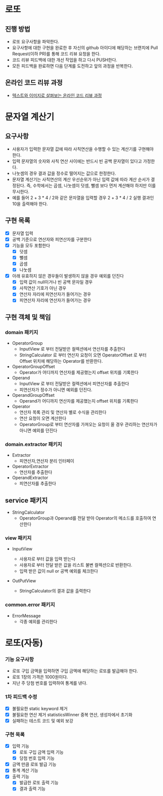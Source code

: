# 로또
## 진행 방법
* 로또 요구사항을 파악한다.
* 요구사항에 대한 구현을 완료한 후 자신의 github 아이디에 해당하는 브랜치에 Pull Request(이하 PR)를 통해 코드 리뷰 요청을 한다.
* 코드 리뷰 피드백에 대한 개선 작업을 하고 다시 PUSH한다.
* 모든 피드백을 완료하면 다음 단계를 도전하고 앞의 과정을 반복한다.

## 온라인 코드 리뷰 과정
* [텍스트와 이미지로 살펴보는 온라인 코드 리뷰 과정](https://github.com/next-step/nextstep-docs/tree/master/codereview)

# 문자열 계산기
## 요구사항

- 사용자가 입력한 문자열 값에 따라 사칙연산을 수행할 수 있는 계산기를 구현해야 한다.
- 입력 문자열의 숫자와 사칙 연산 사이에는 반드시 빈 공백 문자열이 있다고 가정한다.
- 나눗셈의 경우 결과 값을 정수로 떨어지는 값으로 한정한다.
- 문자열 계산기는 사칙연산의 계산 우선순위가 아닌 입력 값에 따라 계산 순서가 결정된다. 즉, 수학에서는 곱셈, 나눗셈이 덧셈, 뺄셈 보다 먼저 계산해야 하지만 이를 무시한다.
- 예를 들어 2 + 3 * 4 / 2와 같은 문자열을 입력할 경우 2 + 3 * 4 / 2 실행 결과인 10을 출력해야 한다.

## 구현 목록
- [x] 문자열 입력
- [x] 공백 기준으로 연산자와 피연산자를 구분한다
- [x] 기능을 모두 포함한다
    - [x] 덧셈
    - [x] 뺄셈
    - [x] 곱셈
    - [x] 나눗셈
- [x] 아래 유효하지 않은 경우들이 발생하지 않을 경우 예외를 던진다
    - [x] 입력 값이 null이거나 빈 공백 문자일 경우
    - [x] 사칙연산 기호가 아닌 경우
    - [x] 연산자 자리에 피연산자가 들어가는 경우 
    - [x] 피연산자 자리에 연산자가 들어가는 경우

## 구현 객체 및 책임

### domain 패키지
- OperatorGroup
  - InputView 로 부터 전달받은 컬렉션에서 연산자를 추출한다
  - StringCalculator 로 부터 연산자 요청이 오면 OperatorOffset 로 부터  Offset 위치에 해당하는 Operator를 반환한다.
- OperatorGroupOffset
  - Operator가 어디까지 연산자를 제공했는지 offset 위치를 기록한다
- Operand
  - InputView 로 부터 전달받은 컬렉션에서 피연산자를 추출한다
  - 피연산자가 정수가 아니면 예외를 던진다.
- OperandGroupOffset
  - Operand가 어디까지 연산자를 제공했는지 offset 위치를 기록한다
- Operator
  - 연산자 목록 관리 및 연산자 별로 수식을 관리한다
  - 연산 요청이 오면 계산한다
  - OperatorGroup로 부터 연산자를 가져오는 요청이 올 경우 관리하는 연산자가 아니면 예외를 던진다

### domain.extractor 패키지
- Extractor
  - 피연산자,연산자 분리 인터페이
- OperatorExtractor
  - 연산자를 추출한다
- OperandExtractor
  - 피연산자를 추출한다
## service 패키지
- StringCalculator
  - OperatorGroup과 Operand를 전달 받아 Operator의 메소드를 호출하여 연산한다
### view 패키지
- InputView
   - 사용자로 부터 값을 입력 받는다
   - 사용자로 부터 전달 받은 값을 리스트 불변 컬렉션으로 반환한다.
   - 입력 받은 값이 null or 공백 예외를 체크한다

- OutPutView
  - StringCalculator의 결과 값을 출력한다
  
### common.error 패키지
- ErrorMessage
  - 각종 예외를 관리한다

# 로또(자동)
### 기능 요구사항
- 로또 구입 금액을 입력하면 구입 금액에 해당하는 로또를 발급해야 한다.
- 로또 1장의 가격은 1000원이다.
- 지난 주 당첨 번호를 입력하여 통계를 낸다.


### 1차 피드백 수정
- [X] 불필요한 static keyword 제거
- [X] 불필요한 연산 제거 statisticsWinner 중복 연산, 생성자에서 초기화 
- [X] 실패하는 테스트 코드 및 예외 보강
### 구현 목록
- [X] 입력 기능
    - [X] 로또 구입 금액 입력 기능
    - [X] 당첨 번호 입력 기능
- [X] 금액 만큼 로또 발급 기능
- [X] 통계 계산 기능
- [X] 출력 기능
    - [X] 발급한 로또 출력 기능
    - [X] 결과 출력 기능
